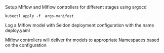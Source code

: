 Setup Mlflow and Mlflow controllers for different stages using argocd

```
kubectl apply -f  argo-manifest
```

Log a Mlflow model with Seldon deployment configuration with the name deploy.yaml




Mlflow controllers will deliver thr models to appropriate Namespaces based on the configuration
